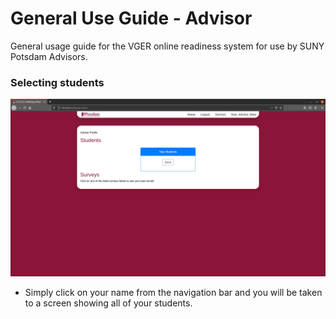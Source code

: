 # General Use Guide - Advisor
General usage guide for the VGER online readiness system for use by SUNY Potsdam Advisors. 

### Selecting students
![Students](screenshots/students_screen.png)
- Simply click on your name from the navigation bar and you will be taken to a screen showing all of your students.